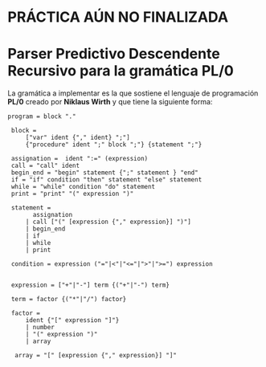 # PRÁCTICA AÚN NO FINALIZADA
# Parser Predictivo Descendente Recursivo para la gramática PL/0

La gramática a implementar es la que sostiene el lenguaje de programación **PL/0** creado por **Niklaus Wirth** y que tiene la siguiente forma:

```
program = block "."

 block =
     ["var" ident {"," ident} ";"]
     {"procedure" ident ";" block ";"} {statement ";"}

 assignation =  ident ":=" (expression)
 call = "call" ident
 begin_end = "begin" statement {";" statement } "end"
 if = "if" condition "then" statement "else" statement
 while = "while" condition "do" statement
 print = "print" "(" expression ")"

 statement =
       assignation
     | call ["(" [expression {"," expression}] ")"]
     | begin_end
     | if
     | while
     | print

 condition = expression ("="|<"|"<="|">"|">=") expression


 expression = ["+"|"-"] term {("+"|"-") term}

 term = factor {("*"|"/") factor}

 factor =
     ident {"[" expression "]"}
     | number
     | "(" expression ")"
     | array

  array = "[" [expression {"," expression}] "]"

```
